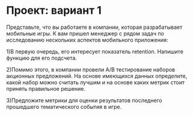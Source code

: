 # Проект: вариант 1
Представьте, что вы работаете в компании, которая разрабатывает мобильные игры. К вам пришел менеджер с рядом задач по исследованию нескольких аспектов мобильного приложения:

1)В первую очередь, его интересует показатель retention. Напишите функцию для его подсчета.

2)Помимо этого, в компании провели A/B тестирование наборов акционных предложений. На основе имеющихся данных определите, какой набор можно считать лучшим и на основе каких метрик стоит принять правильное решение.

3)Предложите метрики для оценки результатов последнего прошедшего тематического события в игре.
